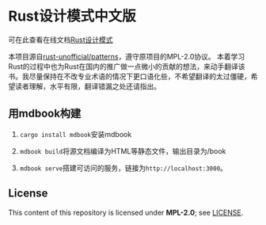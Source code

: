 # Rust设计模式中文版

可在此查看在线文档[Rust设计模式](http://chuxiuhong.com/chuxiuhong-rust-patterns-zh/)

本项目源自[rust-unofficial/patterns](https://github.com/rust-unofficial/patterns)，遵守原项目的MPL-2.0协议。
本着学习Rust的过程中也为Rust在国内的推广做一点微小的贡献的想法，来动手翻译该书。我尽量保持在不改专业术语的情况下更口语化些，不希望翻译的太过僵硬，希望读者理解，水平有限，翻译错漏之处还请指出。

## 用mdbook构建

1. `cargo install mdbook`安装mdbook

2. `mdbook build`将源文档编译为HTML等静态文件，输出目录为/book

3. `mdbook serve`搭建可访问的服务，链接为`http://localhost:3000`。

## License

This content of this repository is licensed under **MPL-2.0**; see [LICENSE](./LICENSE).

